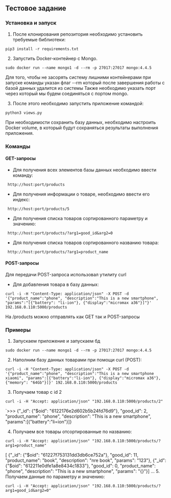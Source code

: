 ## Тестовое задание

### Установка и запуск

1. После клонирования репозитория необходимо установить требуемые библиотеки:
```
pip3 install -r requirements.txt 
```
2. Запустить Docker-контейнер с Mongo. 
```
sudo docker run --name mongo1 -d --rm -p 27017:27017 mongo:4.4.5
```
Для того, чтобы не засорять систему лишними контейнерами при запуске команды указан флаг --rm который после завершения работы с базой данных удалится из системы
Также необходимо указать порт через который мы будем соединяться с портом mongo.

3. После этого необходимо запустить приложение командой:
```
python3 views.py
```
При необходимости сохранить базу данных, необходимо настроить Docker volume, в который будут сохраняться результаты выполнения приложения.

### Команды
#### GET-запросы

- Для получения всех элементов базы данных необходимо ввести команду:
```
 http://host:port/products
```
- Для получения информации о товаре, необходимо ввести его индекс:
```
 http://host:port/products/5
```
- Для получения списка товаров сортированного параметру и значению:
```
 http://host:port/products/?arg1=good_id&arg2=0
```
- Для получения списка товаров сортированного названию товара:
```
 http://host:port/products/?arg1=product_name
```
#### POST-запросы
Для передачи POST-запроса использовал утилиту curl

- Для добавления товара в базу данных:
```
curl -i -H "Content-Type: application/json" -X POST -d '{"product_name":"phone", "description":"This is a new smartphone", "params":"[{"battery": "li-ion"}, {"display":"micromax a36"}]"}' 192.168.0.110:5000/products
```
На /products можно отправлять как GET так и POST-запросы

### Примеры

1. Запускаем приложение и запускаем бд
```
sudo docker run --name mongo1 -d --rm -p 27017:27017 mongo:4.4.5
```
2. Наполним базу данных товарами при помощи curl (POST):
```
curl -i -H "Content-Type: application/json" -X POST -d '{"product_name":"phone", "description":"This is a new smartphone xiaomi", "params":[{"battery":"li-ion"}, {"display":"micromax a36"}, {"memory": "64Gb"}]}' 192.168.0.110:5000/products
```
3. Получаем товар с id 2
```
curl -i -H "Accept: application/json" "192.168.0.110:5000/products/2"
```
`>>> {"_id": {"$oid": "6122176e2d602b5b24fd76d9"}, "good_id": 2, "product_name": "phone", "description": "This is a new smartphone", "params":[{"battery":"li=ion"}]}

4. Получаем все товары отсортированные по названию:
```
curl -i -H "Accept: application/json" "192.168.0.110:5000/products/?arg1=product_name"
```
[
{"_id": {"$oid": "61227f753131dd3db6ce752a"}, "good_id": 11, "product_name": "book", "description": "nre book", "params": "123"},
{"_id": {"$oid": "612211e0dfe1a8e8434c1833"}, "good_id": 0, "product_name": "phone", "description": "This is a new smartphone", "params": "{}"}]
...
5. Получаем данные по параметру и значению:
```
curl -i -H "Accept: application/json" "192.168.0.110:5000/products/?arg1=good_id&arg2=0"
```
